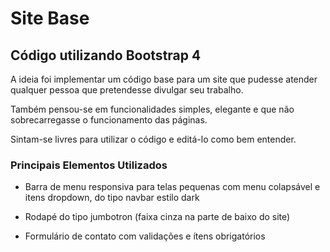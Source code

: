 # Site Base

## Código utilizando Bootstrap 4

<p>A ideia foi implementar um código base para um site que pudesse atender qualquer pessoa que pretendesse divulgar seu trabalho.</p>

<p>Também pensou-se em funcionalidades simples, elegante e que não sobrecarregasse o funcionamento das páginas.</p>

<p>Sintam-se livres para utilizar o código e editá-lo como bem entender.</p>

### Principais Elementos Utilizados

* Barra de menu responsiva para telas pequenas com menu colapsável e itens dropdown, do tipo navbar estilo dark

* Rodapé do tipo jumbotron (faixa cinza na parte de baixo do site)

* Formulário de contato com validações e ítens obrigatórios